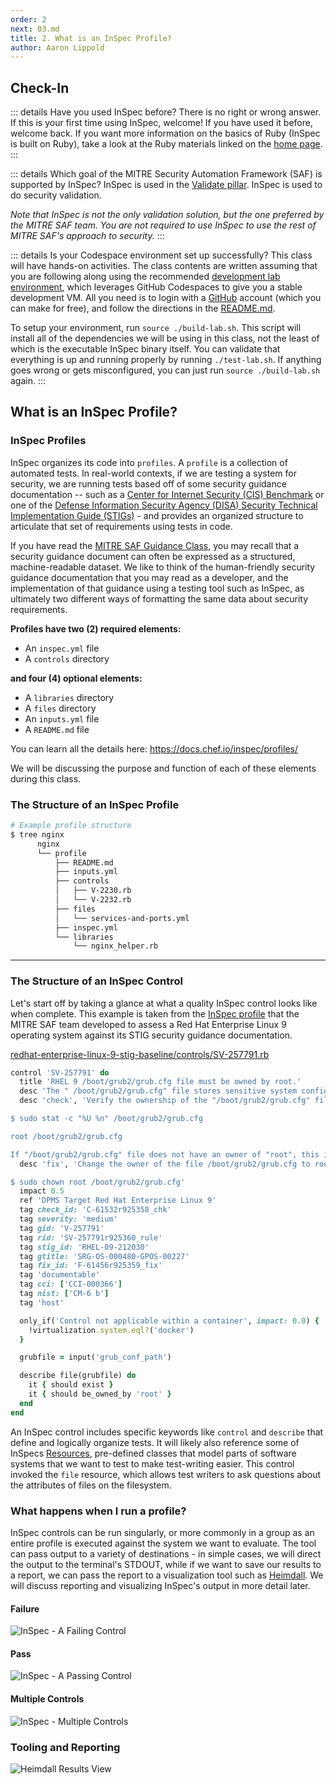 ```yaml
---
order: 2
next: 03.md
title: 2. What is an InSpec Profile?
author: Aaron Lippold
---
```


## Check-In

::: details  Have you used InSpec before?
There is no right or wrong answer. If this is your first time using InSpec, welcome! If you have used it before, welcome back. If you want more information on the basics of Ruby (InSpec is built on Ruby), take a look at the Ruby materials linked on the [home page](../../).
:::

::: details Which goal of the MITRE Security Automation Framework (SAF) is supported by InSpec?
InSpec is used in the [Validate pillar](https://saf.mitre.org/#/validate). InSpec is used to do security validation.

_Note that InSpec is not the only validation solution, but the one preferred by the MITRE SAF team. You are not required to use InSpec to use the rest of MITRE SAF's approach to security._
:::

::: details Is your Codespace environment set up successfully?
This class will have hands-on activities. The class contents are written assuming that you are following along using the recommended [development lab environment](https://github.com/mitre/saf-training-lab-environment), which leverages GitHub Codespaces to give you a stable development VM. All you need is to login with a [GitHub](https://github.com/signup) account (which you can make for free), and follow the directions in the [README.md](https://github.com/mitre/saf-training-lab-environment#readme).

To setup your environment, run `source ./build-lab.sh`. This script will install all of the dependencies we will be using in this class, not the least of which is the executable InSpec binary itself.  You can validate that everything is up and running properly by running `./test-lab.sh`.  If anything goes wrong or gets misconfigured, you can just run `source ./build-lab.sh` again.
:::

## What is an InSpec Profile?

### InSpec Profiles  

InSpec organizes its code into `profiles`. A `profile` is a collection of automated tests. In real-world contexts, if we are testing a system for security, we are running tests based off of some security guidance documentation -- such as a [Center for Internet Security (CIS) Benchmark](https://www.cisecurity.org/cis-benchmarks) or one of the [Defense Information Security Agency (DISA) Security Technical Implementation Guide (STIGs)](https://public.cyber.mil/stigs/) - and provides an organized structure to articulate that set of requirements using tests in code.

If you have read the [MITRE SAF Guidance Class](../../courses/guidance/README.md), you may recall that a security guidance document can often be expressed as a structured, machine-readable dataset. We like to think of the human-friendly security guidance documentation that you may read as a developer, and the implementation of that guidance using a testing tool such as InSpec, as ultimately two different ways of formatting the same data about security requirements.

**Profiles have two (2) required elements:**
- An `inspec.yml` file 
- A `controls` directory

**and four (4) optional elements:**
- A `libraries` directory 
- A `files` directory
- An `inputs.yml` file 
- A `README.md` file

You can learn all the details here: <https://docs.chef.io/inspec/profiles/>

We will be discussing the purpose and function of each of these elements during this class.

### The Structure of an InSpec Profile

```sh
# Example profile structure
$ tree nginx
      nginx
      └── profile
          ├── README.md
          ├── inputs.yml
          ├── controls
          │   ├── V-2230.rb
          │   └── V-2232.rb
          ├── files
          │   └── services-and-ports.yml
          ├── inspec.yml
          └── libraries
              └── nginx_helper.rb
```

---

### The Structure of an InSpec Control

Let's start off by taking a glance at what a quality InSpec control looks like when complete. This example is taken from the [InSpec profile](https://github.com/mitre/redhat-enterprise-linux-9-stig-baseline) that the MITRE SAF team developed to assess a Red Hat Enterprise Linux 9 operating system against its STIG security guidance documentation.

[redhat-enterprise-linux-9-stig-baseline/controls/SV-257791.rb](https://github.com/mitre/redhat-enterprise-linux-9-stig-baseline/blob/46fd72d144fcda10b07604df037db7f683b74225/controls/SV-257791.rb)

```ruby 
control 'SV-257791' do
  title 'RHEL 9 /boot/grub2/grub.cfg file must be owned by root.'
  desc 'The " /boot/grub2/grub.cfg" file stores sensitive system configuration. Protection of this file is critical for system security.'
  desc 'check', 'Verify the ownership of the "/boot/grub2/grub.cfg" file with the following command:

$ sudo stat -c "%U %n" /boot/grub2/grub.cfg

root /boot/grub2/grub.cfg

If "/boot/grub2/grub.cfg" file does not have an owner of "root", this is a finding.'
  desc 'fix', 'Change the owner of the file /boot/grub2/grub.cfg to root by running the following command:

$ sudo chown root /boot/grub2/grub.cfg'
  impact 0.5
  ref 'DPMS Target Red Hat Enterprise Linux 9'
  tag check_id: 'C-61532r925358_chk'
  tag severity: 'medium'
  tag gid: 'V-257791'
  tag rid: 'SV-257791r925360_rule'
  tag stig_id: 'RHEL-09-212030'
  tag gtitle: 'SRG-OS-000480-GPOS-00227'
  tag fix_id: 'F-61456r925359_fix'
  tag 'documentable'
  tag cci: ['CCI-000366']
  tag nist: ['CM-6 b']
  tag 'host'

  only_if('Control not applicable within a container', impact: 0.0) {
    !virtualization.system.eql?('docker')
  }

  grubfile = input('grub_conf_path')

  describe file(grubfile) do
    it { should exist }
    it { should be_owned_by 'root' }
  end
end
```

An InSpec control includes specific keywords like `control` and `describe` that define and logically organize tests. It will likely also reference some of InSpecs [Resources](https://docs.chef.io/inspec/resources/), pre-defined classes that model parts of software systems that we want to test to make test-writing easier. This control invoked the `file` resource, which allows test writers to ask questions about the attributes of files on the filesystem.

### What happens when I run a profile?

InSpec controls can be run singularly, or more commonly in a group as an entire profile is executed against the system we want to evaluate. The tool can pass output to a variety of destinations - in simple cases, we will direct the output to the terminal's STDOUT, while if we want to save our results to a report, we can pass the report to a visualization tool such as [Heimdall](https://heimdall-lite.mitre.org). We will discuss reporting and visualizing InSpec's output in more detail later.

#### Failure

![InSpec - A Failing Control](../../assets/img/InSpec_Failure.png)

#### Pass

![InSpec - A Passing Control](../../assets/img/InSpec_Pass.png)

#### Multiple Controls

![InSpec - Multiple Controls](../../assets/img/InSpec_Multiple_Controls.png)

### Tooling and Reporting

![Heimdall Results View](../../assets/img/Heimdall_Results.png)
